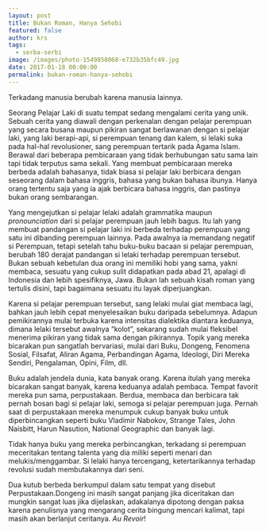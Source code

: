 ```yaml
---
layout: post
title: Bukan Roman, Hanya Sehobi
featured: false
author: krs
tags:
  - serba-serbi
image: /images/photo-1549858068-e732b35bfc49.jpg
date: 2017-01-18 00:00:00
permalink: bukan-roman-hanya-sehobi
---
```

Terkadang manusia berubah karena manusia lainnya.

Seorang Pelajar Laki di suatu tempat sedang mengalami cerita yang unik. Sebuah cerita yang diawali dengan perkenalan dengan pelajar perempuan yang secara busana maupun pikiran sangat berlawanan dengan si pelajar laki, yang laki berapi-api, si perempuan tenang dan kalem, si lelaki suka pada hal-hal revolusioner, sang perempuan tertarik pada Agama Islam. Berawal dari beberapa pembicaraan yang tidak berhubungan satu sama lain tapi tidak terputus sama sekali. Yang membuat pembicaraan mereka berbeda adalah bahasanya, tidak biasa si pelajar laki berbicara dengan seseorang dalam bahasa inggris, bahasa yang bukan bahasa ibunya. Hanya orang tertentu saja yang ia ajak berbicara bahasa inggris, dan pastinya bukan orang sembarangan.

Yang mengejutkan si pelajar lelaki adalah grammatika maupun *pronounciation* dari si pelajar perempuan jauh lebih bagus. Itu lah yang membuat pandangan si pelajar laki ini berbeda terhadap perempuan yang satu ini dibanding perempuan lainnya. Pada awalnya ia memandang negatif si Perempuan, tetapi setelah tahu buku-buku bacaan si pelajar perempuan, berubah 180 derajat pandangan si lelaki terhadap perempuan tersebut. Bukan sebuah kebetulan dua orang ini memiliki hobi yang sama, yakni membaca, sesuatu yang cukup sulit didapatkan pada abad 21, apalagi di Indonesia dan lebih spesifiknya, Jawa. Bukan lah sebuah kisah roman yang tertulis disini, tapi bagaimana sesuatu itu layak diperjuangkan.

Karena si pelajar perempuan tersebut, sang lelaki mulai giat membaca lagi, bahkan jauh lebih cepat menyelesaikan buku daripada sebelumnya. Adapun pemikirannya mulai terbuka karena intensitas dialektika diantara keduanya, dimana lelaki tersebut awalnya “kolot”, sekarang sudah mulai fleksibel menerima pikiran yang tidak sama dengan pikirannya. Topik yang mereka bicarakan pun sangatlah bervariasi, mulai dari Buku, Dongeng, Fenomena Sosial, Filsafat, Aliran Agama, Perbandingan Agama, Ideologi, Diri Mereka Sendiri, Pengalaman, Opini, Film, dll.

Buku adalah jendela dunia, kata banyak orang. Karena itulah yang mereka bicarakan sangat banyak, karena keduanya adalah pembaca. Tempat favorit mereka pun sama, perpustakaan. Berdua, membaca dan berbicara tak pernah bosan bagi si pelajar laki, semoga si pelajar perempuan juga. Pernah saat di perpustakaan mereka menumpuk cukup banyak buku untuk diperbincangkan seperti buku Vladimir Nabokov, Strange Tales, John Naisbitt, Harun Nasution, National Geographic dan banyak lagi.

Tidak hanya buku yang mereka perbincangkan, terkadang si perempuan meceritakan tentang talenta yang dia miliki seperti menari dan melukis/menggambar. Si lelaki hanya tercengang, ketertarikannya terhadap revolusi sudah membutakannya dari seni.

Dua kutub berbeda berkumpul dalam satu tempat yang disebut Perpustakaan.Dongeng ini masih sangat panjang jika diceritakan dan mungkin sangat luas jika dijelaskan, adakalanya dipotong dengan paksa karena penulisnya yang mengarang cerita bingung mencari kalimat, tapi masih akan berlanjut ceritanya. *Au Revoir*\!
